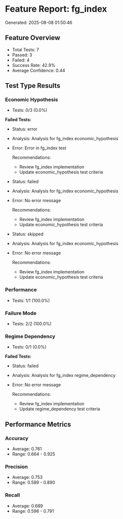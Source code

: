 # Feature Report: fg_index
Generated: 2025-08-08 01:50:46

## Feature Overview
- Total Tests: 7
- Passed: 3
- Failed: 4
- Success Rate: 42.9%
- Average Confidence: 0.44

## Test Type Results
### Economic Hypothesis
- Tests: 0/3 (0.0%)

**Failed Tests:**
- Status: error
- Analysis: Analysis for fg_index economic_hypothesis
- Error: Error in fg_index test

  Recommendations:
  - Review fg_index implementation
  - Update economic_hypothesis test criteria

- Status: failed
- Analysis: Analysis for fg_index economic_hypothesis
- Error: No error message

  Recommendations:
  - Review fg_index implementation
  - Update economic_hypothesis test criteria

- Status: skipped
- Analysis: Analysis for fg_index economic_hypothesis
- Error: No error message

  Recommendations:
  - Review fg_index implementation
  - Update economic_hypothesis test criteria

### Performance
- Tests: 1/1 (100.0%)

### Failure Mode
- Tests: 2/2 (100.0%)

### Regime Dependency
- Tests: 0/1 (0.0%)

**Failed Tests:**
- Status: failed
- Analysis: Analysis for fg_index regime_dependency
- Error: No error message

  Recommendations:
  - Review fg_index implementation
  - Update regime_dependency test criteria

## Performance Metrics
### Accuracy
- Average: 0.761
- Range: 0.664 - 0.925

### Precision
- Average: 0.753
- Range: 0.589 - 0.890

### Recall
- Average: 0.689
- Range: 0.596 - 0.791
